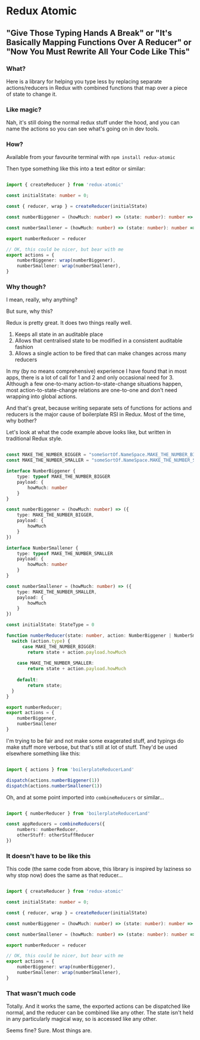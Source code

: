 # Redux Atomic

## "Give Those Typing Hands A Break" or "It's Basically Mapping Functions Over A Reducer" or "Now You Must Rewrite All Your Code Like This"

### What?

Here is a library for helping you type less by replacing separate actions/reducers in Redux with combined functions that map over a piece of state to change it.

### Like magic?

Nah, it's still doing the normal redux stuff under the hood, and you can name the actions so you can see what's going on in dev tools.

### How?

Available from your favourite terminal with `npm install redux-atomic`

Then type something like this into a text editor or similar:

```typescript

import { createReducer } from 'redux-atomic'

const initialState: number = 0;

const { reducer, wrap } = createReducer(initialState)

const numberBiggener = (howMuch: number) => (state: number): number => state + howMuch

const numberSmallener = (howMuch: number) => (state: number): number => state - howMuch

export numberReducer = reducer

// OK, this could be nicer, but bear with me
export actions = {
    numberBiggener: wrap(numberBiggener),
    numberSmallener: wrap(numberSmallener),
}

```

### Why though? 

I mean, really, why anything?

But sure, why this?

Redux is pretty great. It does two things really well.

1. Keeps all state in an auditable place
2. Allows that centralised state to be modified in a consistent auditable fashion
3. Allows a single action to be fired that can make changes across many reducers

In my (by no means comprehensive) experience I have found that in most apps, there is a lot of call for 1 and 2 and only occasional need for 3. Although a few one-to-many action-to-state-change situations happen, most action-to-state-change relations are one-to-one and don't need wrapping into global actions.

And that's great, because writing separate sets of functions for actions and reducers is the major cause of boilerplate RSI in Redux. Most of the time, why bother?

Let's look at what the code example above looks like, but written in traditional Redux style.

```typescript

const MAKE_THE_NUMBER_BIGGER = "someSortOf.NameSpace.MAKE_THE_NUMBER_BIGGER"
const MAKE_THE_NUMBER_SMALLER = "someSortOf.NameSpace.MAKE_THE_NUMBER_SMALLER"

interface NumberBiggener {
    type: typeof MAKE_THE_NUMBER_BIGGER
    payload: {
        howMuch: number
    }
}

const numberBiggener = (howMuch: number) => ({
    type: MAKE_THE_NUMBER_BIGGER,
    payload: {
        howMuch
    }
})

interface NumberSmallener {
    type: typeof MAKE_THE_NUMBER_SMALLER
    payload: {
        howMuch: number
    }
}

const numberSmallener = (howMuch: number) => ({
    type: MAKE_THE_NUMBER_SMALLER,
    payload: {
        howMuch
    }
})

const initialState: StateType = 0

function numberReducer(state: number, action: NumberBiggener | NumberSmallener ): number {
  switch (action.type) {
      case MAKE_THE_NUMBER_BIGGER:
        return state + action.payload.howMuch
    
    case MAKE_THE_NUMBER_SMALLER:
        return state + action.payload.howMuch
    
    default:
        return state;
  }
}

export numberReducer;
export actions = {
    numberBiggener,
    numberSmallener
}

```

I'm trying to be fair and not make some exagerated stuff, and typings do make stuff more verbose, but that's still at lot of stuff. They'd be used elsewhere something like this:

```typescript

import { actions } from 'boilerplateReducerLand'

dispatch(actions.numberBiggener(1))
dispatch(actions.numberSmallener(1))

```

Oh, and at some point imported into `combineReducers` or similar...

```typescript

import { numberReducer } from 'boilerplateReducerLand'

const appReducers = combineReducers({
    numbers: numberReducer,
    otherStuff: otherStuffReducer
})

```

### It doesn't have to be like this

This code (the same code from above, this library is inspired by laziness so why stop now) does the same as that reducer...

```typescript

import { createReducer } from 'redux-atomic'

const initialState: number = 0;

const { reducer, wrap } = createReducer(initialState)

const numberBiggener = (howMuch: number) => (state: number): number => state + howMuch

const numberSmallener = (howMuch: number) => (state: number): number => state - howMuch

export numberReducer = reducer

// OK, this could be nicer, but bear with me
export actions = {
    numberBiggener: wrap(numberBiggener),
    numberSmallener: wrap(numberSmallener),
}

```

### That wasn't much code

Totally. And it works the same, the exported actions can be dispatched like normal, and the reducer can be combined like any other. The state isn't held in any particularly magical way, so is accessed like any other.

Seems fine? Sure. Most things are.
